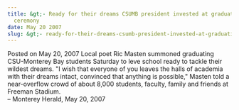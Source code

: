 ```yaml
---
title: &gt;- Ready for their dreams CSUMB president invested at graduation
  ceremony
date: May 20 2007
slug: &gt;- ready-for-their-dreams-csumb-president-invested-at-graduation-ceremony
---
```


 



<span class="date">Posted on May 20, 2007    </span>
Local poet Ric Masten summoned graduating CSU-Monterey Bay students
Saturday to leve school ready to tackle their wildest dreams. &quot;I
wish that everyone of you leaves the halls of academia with their
dreams intact, convinced that anything is possible,&quot; Masten told a
near-overflow crowd of about 8,000 students, faculty, family and
friends at Freeman Stadium.<br>
&#x2013; Monterey Herald, May 20, 2007<br/></br>




```
